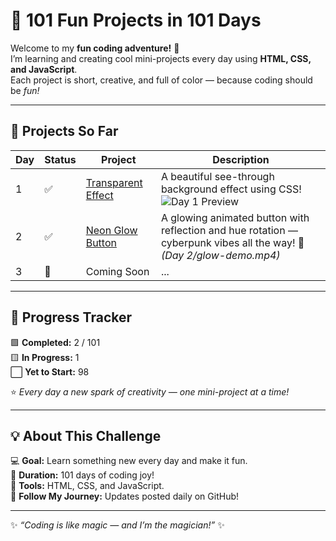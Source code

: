 # 🌈 101 Fun Projects in 101 Days

Welcome to my **fun coding adventure!** 🎨  
I’m learning and creating cool mini-projects every day using **HTML, CSS, and JavaScript**.  
Each project is short, creative, and full of color — because coding should be *fun!*  

---

## 🧩 Projects So Far

| Day | Status | Project | Description |
|-----|--------|----------|--------------|
| 1 | ✅ | [Transparent Effect](./Day-01-Transparent-Effect) | A beautiful see-through background effect using CSS! <br> ![Day 1 Preview](Day-01-Transparent-Effect/transparenteffect.jpg) |
| 2 | ✅ | [Neon Glow Button](./Day-02-Neon-Glow-Button) | A glowing animated button with reflection and hue rotation — cyberpunk vibes all the way! 🎇 <br> *(Day  2/glow-demo.mp4)* |
| 3 | 🚧 | Coming Soon | ... |

---

## 📅 Progress Tracker

🟩 **Completed:** 2 / 101  
🟨 **In Progress:** 1  
⬜ **Yet to Start:** 98  

⭐ *Every day a new spark of creativity — one mini-project at a time!*  

---

## 💡 About This Challenge

💻 **Goal:** Learn something new every day and make it fun.  
📅 **Duration:** 101 days of coding joy!  
🎯 **Tools:** HTML, CSS, and JavaScript.  
💬 **Follow My Journey:** Updates posted daily on GitHub!

---

✨ *“Coding is like magic — and I’m the magician!”* ✨

